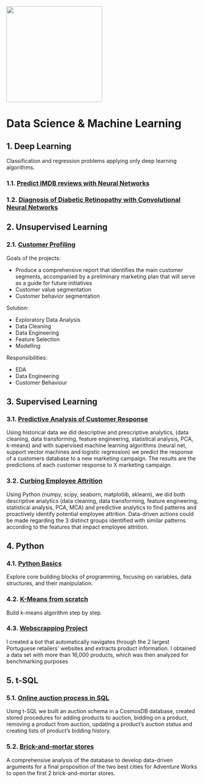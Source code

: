 <!DOCTYPE html>
<html lang="en">
<head>
    <meta charset="UTF-8">
    <meta name="viewport" content="width=device-width, initial-scale=1.0">
</head>
<body>

<img src="https://github.com/AndrePatchy/NOVA-IMS/blob/main/novaimsimage.png?raw=true" width="250" height="250" /> 

<h1>Data Science & Machine Learning</h1>

<h2>1. Deep Learning</h2>
<p>Classification and regression problems applying only deep learning algorithms.</p>

<h3>
    <span class="subheading">1.1.</span>
    <a href="https://github.com/AndrePatchy/nova-ims/blob/main/Machine%20Learning/Deep%20Learning/Neural%20Net/predict_imdb_reviews.ipynb" target="_blank">Predict IMDB reviews with Neural Networks</a>
</h3>

<h3>
    <span class="subheading">1.2.</span>
    <a href="https://github.com/AndrePatchy/nova-ims/blob/main/Machine%20Learning/Deep%20Learning/CNN/diabetic_retinopathy_classification.ipynb" target="_blank">Diagnosis of Diabetic Retinopathy with Convolutional Neural Networks</a>
</h3>

<h2>2. Unsupervised Learning</h2>

<h3>
    <span class="subheading">2.1.</span>
    <a href="https://github.com/AndrePatchy/nova-ims/blob/main/Machine%20Learning/Unsupervised%20Learning/Deliverables/DSML_202223_Cluster_Group21_Notebook.ipynb" target="_blank">Customer Profiling</a>
</h3>
<p>Goals of the projects:</p>
<ul>
    <li>Produce a comprehensive report that identifies the main customer segments, accompanied by a preliminary marketing plan that will serve as a guide for future initiatives</li>
    <li>Customer value segmentation</li>
    <li>Customer behavior segmentation</li>
</ul>

<p>Solution:</p>
<ul>
    <li>Exploratory Data Analysis
    <li>Data Cleaning</li>
    <li>Data Engineering</li>
    <li>Feature Selection</li>
    <li>Modelling</li>
</ul>
<p>Responsibilities:</p>
<ul>
    <li>EDA</li>
    <li>Data Engineering</li>
    <li>Customer Behaviour</li>
</ul>

<h2>3. Supervised Learning</h2>

<h3>
    <span class="subheading">3.1.</span>
    <a href="https://github.com/AndrePatchy/nova-ims/blob/main/Machine%20Learning/Supervised%20Learning/Deliverables/DSML_202223_Predictive_Group21_Notebook.ipynb" target="_blank">Predictive Analysis of Customer Response</a>
</h3>
 
Using historical data we did descriptive and prescriptive analytics, (data cleaning, data transforming, feature engineering, statistical analysis, PCA, k-means) and with supervised machine learning algorithms (neural net, support vector machines and logistic regression) we predict the response of a customers database to a new marketing campaign. The results are the predictions of each customer response to X marketing campaign. 

<h3>
    <span class="subheading">3.2.</span>
    <a href="https://github.com/AndrePatchy/nova-ims/tree/main/Machine%20Learning/Curbing%20Employee%20Attrition" target="_blank">Curbing Employee Attrition</a>
</h3>

Using Python (numpy, scipy, seaborn, matplotlib, sklearn), we did both descriptive analytics (data cleaning, data transforming, feature engineering, statistical analysis, PCA, MCA) and predictive analytics to find patterns and proactively identify potential employee attrition. Data-driven actions could be made regarding the 3 distinct groups identified with similar patterns according to the features that impact employee attrition. 

<h2>4. Python</h2>

<h3>
    <span class="subheading">4.1.</span>
    <a href="https://github.com/AndrePatchy/nova-ims/tree/main/python" target="_blank">Python Basics</a>
</h3>

Explore core building blocks of programming, focusing on variables, data structures, and their manipulation.

<h3>
    <span class="subheading">4.2.</span>
    <a href="https://github.com/AndrePatchy/nova-ims/tree/main/python" target="_blank">K-Means from scratch</a>
</h3>

Build k-means algorithm step by step.

<h3>
    <span class="subheading">4.3.</span>
    <a href="https://github.com/AndrePatchy/nova-ims/tree/main/python/webscrapping_project" target="_blank">Webscrapping Project</a>
</h3>

I created a bot that automatically navigates through the 2 largest Portuguese retailers' websites and extracts product information. I obtained a data set with more than 16,000 products, which was then analyzed for benchmarking purposes

<h2>5. t-SQL</h2>

<h3>
    <span class="subheading">5.1.</span>
    <a href="https://github.com/AndrePatchy/nova-ims/blob/main/t-sql/auction_script.sql" target="_blank">Online auction process in SQL</a>
</h3>

Using t-SQL we built an auction schema in a CosmosDB database, created stored procedures for adding products to auction, bidding on a product, removing a product from auction, updating a product’s auction status and creating lists of product’s bidding history. 

<h3>
    <span class="subheading">5.2.</span>
    <a href="https://github.com/AndrePatchy/nova-ims/tree/main/t-sql/part_2" target="_blank">Brick-and-mortar stores</a>
</h3>

A comprehensive analysis of the database to develop data-driven arguments for a final proposition of the two best cities for Adventure Works to open the first 2 brick-and-mortar stores. 

</body>
</html>
